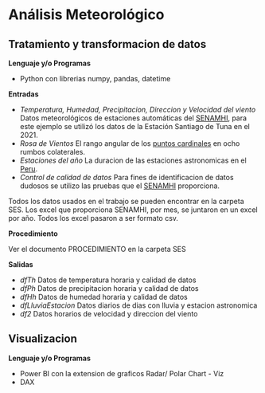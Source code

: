 # Análisis Meteorológico
## Tratamiento y transformacion de datos

**Lenguaje y/o Programas**
* Python con librerias numpy, pandas, datetime


**Entradas**
* *Temperatura, Humedad, Precipitacion, Direccion y Velocidad del viento* Datos meteorológicos de estaciones automáticas del [SENAMHI](https://www.senamhi.gob.pe/?p=estaciones), para este ejemplo se utilizó los datos de la Estación Santiago de Tuna en el 2021.
* *Rosa de Vientos* El rango angular de los [puntos cardinales](https://es.wikipedia.org/wiki/Rosa_de_los_vientos) en ocho rumbos colaterales.
* *Estaciones del año* La duracion de las estaciones astronomicas en el [Peru](https://www.gob.pe/11000-fechas-de-las-estaciones-astronomicas-en-el-peru).
* *Control de calidad de datos* Para fines de identificacion de datos dudosos se utilizo las pruebas que el [SENAMHI](https://www.senamhi.gob.pe/load/file/00711SENA-54.pdf) proporciona.

Todos los datos usados en el trabajo se pueden encontrar en la carpeta SES. Los excel que proporciona SENAMHI, por mes, se juntaron en un excel por año. Todos los excel pasaron a ser formato csv.

**Procedimiento**

Ver el documento PROCEDIMIENTO en la carpeta SES

**Salidas**
* *dfTh* Datos de temperatura horaria y calidad de datos
* *dfPh* Datos de precipitacion horaria y calidad de datos
* *dfHh* Datos de humedad horaria y calidad de datos
* *dfLluviaEstacion* Datos diarios de dias con lluvia y estacion astronomica
* *df2* Datos horarios de velocidad y direccion del viento 

## Visualizacion

**Lenguaje y/o Programas**
* Power BI con la extension de graficos Radar/ Polar Chart - Viz
* DAX

